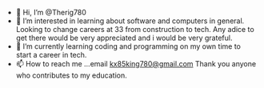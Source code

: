 - 👋 Hi, I’m @Therig780
- 👀 I’m interested in learning about software and computers in general. Looking to change careers at 33 from construction to tech. 
Any adice to get there would be very appreciated and i would be very grateful.
- 🌱 I’m currently learning coding and programming on my own time to start a career in tech.
- 📫 How to reach me ...email kx85king780@gmail.com   Thank you anyone who contributes to my education.

<!---
Therig780/Therig780 is a ✨ special ✨ repository because its `README.md` (this file) appears on your GitHub profile.
You can click the Preview link to take a look at your changes.
--->
